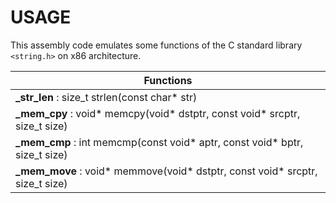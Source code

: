 # USAGE

This assembly code emulates some functions of the C standard library `<string.h>` on x86 architecture.

| Functions                                                             |
|-----------------------------------------------------------------------|
| **_str_len**  : size_t strlen(const char* str)                       |
| **_mem_cpy**  : void* memcpy(void* dstptr, const void* srcptr, size_t size)  |
| **_mem_cmp**  : int memcmp(const void* aptr, const void* bptr, size_t size)  |
| **_mem_move** : void* memmove(void* dstptr, const void* srcptr, size_t size)  |
